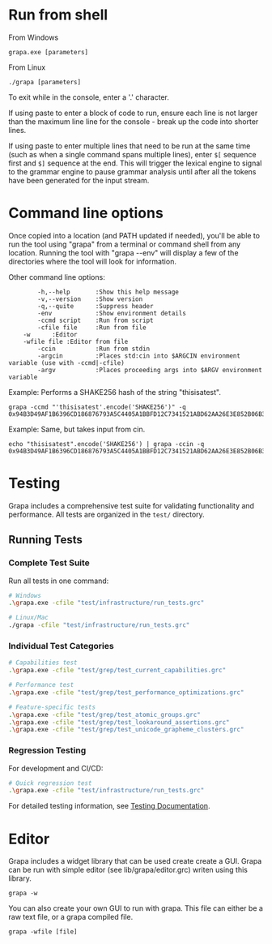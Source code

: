 # Run from shell
From Windows
```
grapa.exe [parameters]
```

From Linux
```
./grapa [parameters]
```

To exit while in the console, enter a '.' character.

If using paste to enter a block of code to run, ensure each line is not larger than the maximum line line for the console - break up the code into shorter lines.

If using paste to enter multiple lines that need to be run at the same time (such as when a single command spans multiple lines), enter `$[` sequence first and `$]` sequence at the end. This will trigger the lexical engine to signal to the grammar engine to pause grammar analysis until after all the tokens have been generated for the input stream. 

# Command line options

Once copied into a location (and PATH updated if needed), you'll be able to run the tool using "grapa" from a terminal or command shell from any location. Running the tool with "grapa --env" will display a few of the directories where the tool will look for information.

Other command line options:
```
        -h,--help       :Show this help message
        -v,--version    :Show version
        -q,--quite      :Suppress header
        -env            :Show environment details
        -ccmd script    :Run from script
        -cfile file     :Run from file
	-w		:Editor
	-wfile file	:Editor from file
        -ccin           :Run from stdin
        -argcin         :Places std:cin into $ARGCIN environment variable (use with -ccmd|-cfile)
        -argv           :Places proceeding args into $ARGV environment variable
```

Example: Performs a SHAKE256 hash of the string "thisisatest".
```
grapa -ccmd "'thisisatest'.encode('SHAKE256')" -q
0x94B3D49AF1B6396CD186876793A5C4405A1BBFD12C7341521ABD62AA26E3E852B06B345D82126B1D864DFA885B6DC791D21A318259D307D76D7946D1EFF9DA54
```

Example: Same, but takes input from cin. 
```
echo "thisisatest".encode('SHAKE256') | grapa -ccin -q
0x94B3D49AF1B6396CD186876793A5C4405A1BBFD12C7341521ABD62AA26E3E852B06B345D82126B1D864DFA885B6DC791D21A318259D307D76D7946D1EFF9DA54
```

# Testing

Grapa includes a comprehensive test suite for validating functionality and performance. All tests are organized in the `test/` directory.

## Running Tests

### Complete Test Suite
Run all tests in one command:
```bash
# Windows
.\grapa.exe -cfile "test/infrastructure/run_tests.grc"

# Linux/Mac
./grapa -cfile "test/infrastructure/run_tests.grc"
```

### Individual Test Categories
```bash
# Capabilities test
.\grapa.exe -cfile "test/grep/test_current_capabilities.grc"

# Performance test
.\grapa.exe -cfile "test/grep/test_performance_optimizations.grc"

# Feature-specific tests
.\grapa.exe -cfile "test/grep/test_atomic_groups.grc"
.\grapa.exe -cfile "test/grep/test_lookaround_assertions.grc"
.\grapa.exe -cfile "test/grep/test_unicode_grapheme_clusters.grc"
```

### Regression Testing
For development and CI/CD:
```bash
# Quick regression test
.\grapa.exe -cfile "test/infrastructure/run_tests.grc"
```

For detailed testing information, see [Testing Documentation](TESTING.md).

# Editor
Grapa includes a widget library that can be used create create a GUI. Grapa can be run with simple editor (see lib/grapa/editor.grc) writen using this library.
```
grapa -w
```

You can also create your own GUI to run with grapa. This file can either be a raw text file, or a grapa compiled file.
```
grapa -wfile [file]
```
